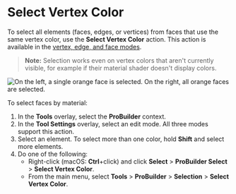 # Select Vertex Color

To select all elements (faces, edges, or vertices) from faces that use the same vertex color, use the **Select Vertex Color** action. This action is available in the [vertex, edge, and face modes](modes.md).

> **Note:** Selection works even on vertex colors that aren't currently visible, for example if their material shader doesn't display colors.

![On the left, a single orange face is selected. On the right, all orange faces are selected.](images/Example_SelectByVertexColor.png)

To select faces by material:

1. In the **Tools** overlay, select the **ProBuilder** context.
1. In the **Tool Settings** overlay, select an edit mode. All three modes support this action.
1. Select an element. To select more than one color, hold **Shift** and select more elements. <!--this isn't as simple as I make it sound - when you select an edge or a vertex, it's not obvious which face it will reference for the color - it's honestly easier to use only Face mode-->
1. Do one of the following:
    * Right-click (macOS: **Ctrl**+click) and click **Select** > **ProBuilder Select** > **Select Vertex Color**.
    * From the main menu, select **Tools** > **ProBuilder** > **Selection** > **Select Vertex Color**.
<!--1. By default, ProBuilder selects matching elements from all GameObjects in the scene. To limit your selection to the current GameObject, in the **Select Material Options** overlay, select **Current Selection**. 

This doesn't seem to exist anymore; I never get an overlay



## Select Vertex Colors Options

Enable the **Current Selection** option to extend the selection to other faces on the currently selected GameObject(s). By default, this option is disabled. 

When disabled, ProBuilder selects every face with the currently selected vertex color on any GameObject in the scene.
-->